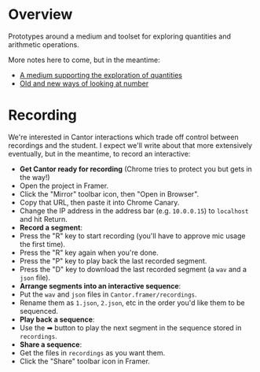 # Overview

Prototypes around a medium and toolset for exploring quantities and arithmetic operations.

More notes here to come, but in the meantime:
* [A medium supporting the exploration of quantities](http://klr.tumblr.com/post/147245626988/a-medium-supporting-the-exploration-of-quantities)
* [Old and new ways of looking at number](http://klr.tumblr.com/post/149677916243/old-and-new-ways-of-looking-at-numbers)

# Recording

We're interested in Cantor interactions which trade off control between recordings and the student. I expect we'll write about that more extensively eventually, but in the meantime, to record an interactive:

* **Get Cantor ready for recording** (Chrome tries to protect you but gets in the way!)
 * Open the project in Framer.
 * Click the "Mirror" toolbar icon, then "Open in Browser".
 * Copy that URL, then paste it into Chrome Canary.
 * Change the IP address in the address bar (e.g. `10.0.0.15`) to `localhost` and hit Return.
* **Record a segment**:
 * Press the "R" key to start recording (you'll have to approve mic usage the first time).
 * Press the "R" key again when you're done.
 * Press the "P" key to play back the last recorded segment.
 * Press the "D" key to download the last recorded segment (a `wav` and a `json` file).
* **Arrange segments into an interactive sequence**:
 * Put the `wav` and `json` files in `Cantor.framer/recordings`.
 * Rename them as `1.json`, `2.json`, etc in the order you'd like them to be sequenced.
* **Play back a sequence**:
 * Use the ➡ button to play the next segment in the sequence stored in `recordings`.
* **Share a sequence**:
 * Get the files in `recordings` as you want them.
 * Click the "Share" toolbar icon in Framer.
